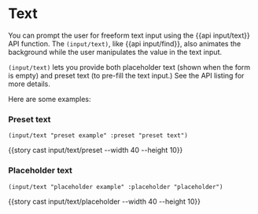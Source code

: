 # Text

You can prompt the user for freeform text input using the {{api input/text}} API function. The `(input/text)`, like {{api input/find}}, also animates the background while the user manipulates the value in the text input.

`(input/text)` lets you provide both placeholder text (shown when the form is empty) and preset text (to pre-fill the text input.) See the API listing for more details.

Here are some examples:


### Preset text

```janet
(input/text "preset example" :preset "preset text")
```

{{story cast input/text/preset --width 40 --height 10}}

### Placeholder text

```janet
(input/text "placeholder example" :placeholder "placeholder")
```

{{story cast input/text/placeholder --width 40 --height 10}}
